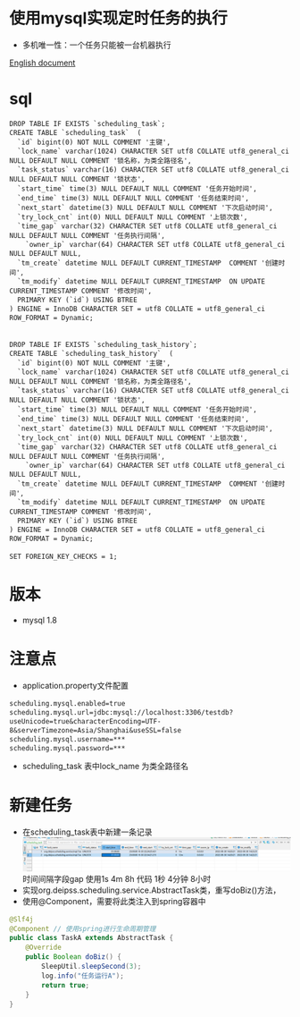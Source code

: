 # 使用mysql实现定时任务的执行 
- 多机唯一性：一个任务只能被一台机器执行

[English document](https://github.com/deipss/scheduling-mysql/blob/master/README-en.md)

# sql
```mysql
DROP TABLE IF EXISTS `scheduling_task`;
CREATE TABLE `scheduling_task`  (
  `id` bigint(0) NOT NULL COMMENT '主键',
  `lock_name` varchar(1024) CHARACTER SET utf8 COLLATE utf8_general_ci NULL DEFAULT NULL COMMENT '锁名称，为类全路径名',
  `task_status` varchar(16) CHARACTER SET utf8 COLLATE utf8_general_ci NULL DEFAULT NULL COMMENT '锁状态',
  `start_time` time(3) NULL DEFAULT NULL COMMENT '任务开始时间',
  `end_time` time(3) NULL DEFAULT NULL COMMENT '任务结束时间',
  `next_start` datetime(3) NULL DEFAULT NULL COMMENT '下次启动时间',
  `try_lock_cnt` int(0) NULL DEFAULT NULL COMMENT '上锁次数',
  `time_gap` varchar(32) CHARACTER SET utf8 COLLATE utf8_general_ci NULL DEFAULT NULL COMMENT '任务执行间隔',
    `owner_ip` varchar(64) CHARACTER SET utf8 COLLATE utf8_general_ci NULL DEFAULT NULL,
  `tm_create` datetime NULL DEFAULT CURRENT_TIMESTAMP  COMMENT '创建时间',
  `tm_modify` datetime NULL DEFAULT CURRENT_TIMESTAMP  ON UPDATE CURRENT_TIMESTAMP COMMENT '修改时间',
  PRIMARY KEY (`id`) USING BTREE
) ENGINE = InnoDB CHARACTER SET = utf8 COLLATE = utf8_general_ci ROW_FORMAT = Dynamic;


DROP TABLE IF EXISTS `scheduling_task_history`;
CREATE TABLE `scheduling_task_history`  (
  `id` bigint(0) NOT NULL COMMENT '主键',
  `lock_name` varchar(1024) CHARACTER SET utf8 COLLATE utf8_general_ci NULL DEFAULT NULL COMMENT '锁名称，为类全路径名',
  `task_status` varchar(16) CHARACTER SET utf8 COLLATE utf8_general_ci NULL DEFAULT NULL COMMENT '锁状态',
  `start_time` time(3) NULL DEFAULT NULL COMMENT '任务开始时间',
  `end_time` time(3) NULL DEFAULT NULL COMMENT '任务结束时间',
  `next_start` datetime(3) NULL DEFAULT NULL COMMENT '下次启动时间',
  `try_lock_cnt` int(0) NULL DEFAULT NULL COMMENT '上锁次数',
  `time_gap` varchar(32) CHARACTER SET utf8 COLLATE utf8_general_ci NULL DEFAULT NULL COMMENT '任务执行间隔',
    `owner_ip` varchar(64) CHARACTER SET utf8 COLLATE utf8_general_ci NULL DEFAULT NULL,
  `tm_create` datetime NULL DEFAULT CURRENT_TIMESTAMP  COMMENT '创建时间',
  `tm_modify` datetime NULL DEFAULT CURRENT_TIMESTAMP  ON UPDATE CURRENT_TIMESTAMP COMMENT '修改时间',
  PRIMARY KEY (`id`) USING BTREE
) ENGINE = InnoDB CHARACTER SET = utf8 COLLATE = utf8_general_ci ROW_FORMAT = Dynamic;

SET FOREIGN_KEY_CHECKS = 1;
```

# 版本
- mysql 1.8
# 注意点
- application.property文件配置
```shell
scheduling.mysql.enabled=true
scheduling.mysql.url=jdbc:mysql://localhost:3306/testdb?useUnicode=true&characterEncoding=UTF-8&serverTimezone=Asia/Shanghai&useSSL=false
scheduling.mysql.username=***
scheduling.mysql.password=***
```
- scheduling_task 表中lock_name 为类全路径名
# 新建任务
- 在scheduling_task表中新建一条记录
 ![](release/img/db_record.png)
时间间隔字段gap 使用1s 4m 8h 代码 1秒 4分钟 8小时
- 实现org.deipss.scheduling.service.AbstractTask类，重写doBiz()方法，
- 使用@Component，需要将此类注入到spring容器中
```java
@Slf4j
@Component // 使用spring进行生命周期管理
public class TaskA extends AbstractTask {
    @Override
    public Boolean doBiz() {
        SleepUtil.sleepSecond(3);
        log.info("任务运行A");
        return true;
    }
}

```